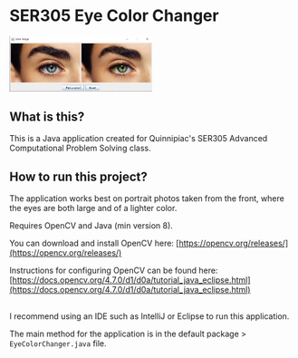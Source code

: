 # SER305 Eye Color Changer
<img src="https://github.com/eecruz/eye-color-changer/blob/master/eye_color_change_demo.JPG" width=50% height=50%>

## What is this?
This is a Java application created for Quinnipiac's SER305 Advanced Computational Problem Solving class.

## How to run this project?
The application works best on portrait photos taken from the front, where the eyes are both large and of a lighter color.

Requires OpenCV and Java (min version 8).

You can download and install OpenCV here: [https://opencv.org/releases/](https://opencv.org/releases/)

Instructions for configuring OpenCV can be found here: [https://docs.opencv.org/4.7.0/d1/d0a/tutorial_java_eclipse.html](https://docs.opencv.org/4.7.0/d1/d0a/tutorial_java_eclipse.html)
##
I recommend using an IDE such as IntelliJ or Eclipse to run this application.

The main method for the application is in the default package > `EyeColorChanger.java` file.<br>
